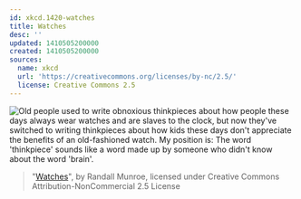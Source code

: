 ```yaml
---
id: xkcd.1420-watches
title: Watches
desc: ''
updated: 1410505200000
created: 1410505200000
sources:
  name: xkcd
  url: 'https://creativecommons.org/licenses/by-nc/2.5/'
  license: Creative Commons 2.5
---
```

![Old people used to write obnoxious thinkpieces about how people these days always wear watches and are slaves to the clock, but now they've switched to writing thinkpieces about how kids these days don't appreciate the benefits of an old-fashioned watch. My position is: The word 'thinkpiece' sounds like a word made up by someone who didn't know about the word 'brain'.](https://imgs.xkcd.com/comics/watches.png)
> "[Watches](https://xkcd.com/1420/)", by Randall Munroe, licensed under Creative Commons Attribution-NonCommercial 2.5 License
